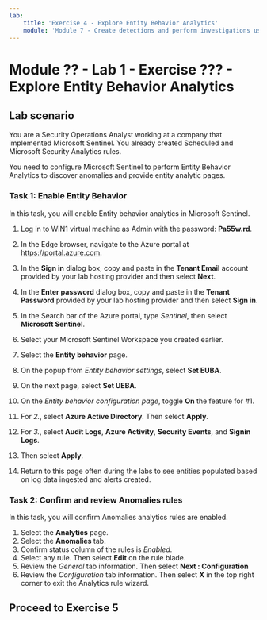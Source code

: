 ```yaml
---
lab:
    title: 'Exercise 4 - Explore Entity Behavior Analytics'
    module: 'Module 7 - Create detections and perform investigations using Microsoft Sentinel'
---
```


# Module ?? - Lab 1 - Exercise ??? - Explore Entity Behavior Analytics

## Lab scenario

You are a Security Operations Analyst working at a company that implemented Microsoft Sentinel. You already created Scheduled and Microsoft Security Analytics rules. 


You need to configure Microsoft Sentinel to perform Entity Behavior Analytics to discover anomalies and provide entity analytic pages.


### Task 1: Enable Entity Behavior 

In this task, you will enable Entity behavior analytics in Microsoft Sentinel.

1. Log in to WIN1 virtual machine as Admin with the password: **Pa55w.rd**.  

1. In the Edge browser, navigate to the Azure portal at https://portal.azure.com.

1. In the **Sign in** dialog box, copy and paste in the **Tenant Email** account provided by your lab hosting provider and then select **Next**.

1. In the **Enter password** dialog box, copy and paste in the **Tenant Password** provided by your lab hosting provider and then select **Sign in**.

1. In the Search bar of the Azure portal, type *Sentinel*, then select **Microsoft Sentinel**.

1. Select your Microsoft Sentinel Workspace you created earlier.

1. Select the **Entity behavior** page.
1. On the popup from *Entity behavior settings*, select **Set EUBA**.
1. On the next page, select  **Set UEBA**.
1. On the *Entity behavior configuration page*, toggle **On** the feature for #1. 
1. For *2.*, select **Azure Active Directory**. Then select **Apply**.
1. For *3.*, select **Audit Logs**, **Azure Activity**, **Security Events**, and **Signin Logs**. 
1. Then select **Apply**.
1. Return to this page often during the labs to see entities populated based on log data ingested and alerts created.


### Task 2: Confirm and review Anomalies rules

In this task, you will confirm Anomalies analytics rules are enabled.

1. Select the **Analytics** page.
1. Select the **Anomalies** tab.
1. Confirm status column of the rules is *Enabled*.
1. Select any rule. Then select **Edit** on the rule blade.
1. Review the *General* tab information. Then select **Next : Configuration**
1. Review the *Configuration* tab information. Then select **X** in the top right corner to exit the Analytics rule wizard.


## Proceed to Exercise 5
